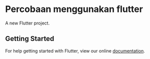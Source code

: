 # Percobaan menggunakan flutter

A new Flutter project.

## Getting Started

For help getting started with Flutter, view our online
[documentation](https://flutter.io/).
